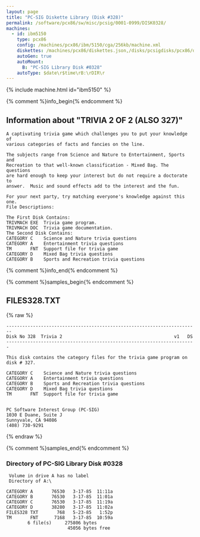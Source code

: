 ```yaml
---
layout: page
title: "PC-SIG Diskette Library (Disk #328)"
permalink: /software/pcx86/sw/misc/pcsig/0001-0999/DISK0328/
machines:
  - id: ibm5150
    type: pcx86
    config: /machines/pcx86/ibm/5150/cga/256kb/machine.xml
    diskettes: /machines/pcx86/diskettes.json,/disks/pcsigdisks/pcx86/diskettes.json
    autoGen: true
    autoMount:
      B: "PC-SIG Library Disk #0328"
    autoType: $date\r$time\rB:\rDIR\r
---
```


{% include machine.html id="ibm5150" %}

{% comment %}info_begin{% endcomment %}

## Information about "TRIVIA 2 OF 2 (ALSO 327)"

    A captivating trivia game which challenges you to put your knowledge of
    various categories of facts and fancies on the line.
    
    The subjects range from Science and Nature to Entertainment, Sports and
    Recreation to that well-known classification - Mixed Bag. The questions
    are hard enough to keep your interest but do not require a doctorate to
    answer.  Music and sound effects add to the interest and the fun.
    
    For your next party, try matching everyone's knowledge against this one.
    File Descriptions:
    
    The First Disk Contains:
    TRIVMACH EXE  Trivia game program.
    TRIVMACH DOC  Trivia game documentation.
    The Second Disk Contains:
    CATEGORY C    Science and Nature trivia questions
    CATEGORY A    Entertainment trivia questions
    TM       FNT  Support file for trivia game
    CATEGORY D    Mixed Bag trivia questions
    CATEGORY B    Sports and Recreation trivia questions
{% comment %}info_end{% endcomment %}

{% comment %}samples_begin{% endcomment %}

## FILES328.TXT

{% raw %}
```
------------------------------------------------------------------------
Disk No 328  Trivia 2                                          v1   DS
-----------------------------------------------------------------------
 
This disk contains the category files for the trivia game program on
disk # 327.
 
CATEGORY C    Science and Nature trivia questions
CATEGORY A    Entertainment trivia questions
CATEGORY B    Sports and Recreation trivia questions
CATEGORY D    Mixed Bag trivia questions
TM       FNT  Support file for trivia game
 
 
PC Software Interest Group (PC-SIG)
1030 E Duane, Suite J
Sunnyvale, CA 94086
(408) 730-9291
```
{% endraw %}

{% comment %}samples_end{% endcomment %}

### Directory of PC-SIG Library Disk #0328

     Volume in drive A has no label
     Directory of A:\

    CATEGORY A       76530   3-17-85  11:11a
    CATEGORY B       76530   3-17-85  11:01a
    CATEGORY C       76530   3-17-85  11:19a
    CATEGORY D       38280   3-17-85  11:02a
    FILES328 TXT       768   5-23-85   1:52p
    TM       FNT      7168   3-17-85  10:59a
            6 file(s)     275806 bytes
                           45056 bytes free
